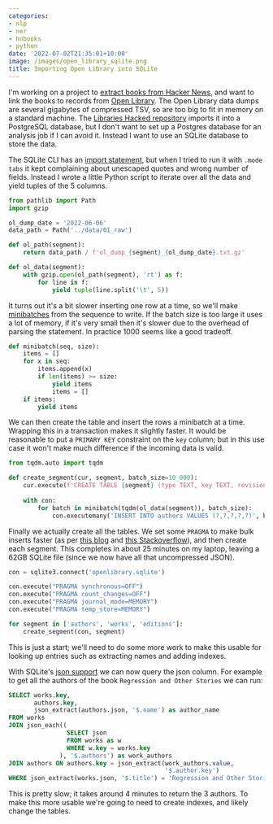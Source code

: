 ```yaml
---
categories:
- nlp
- ner
- hnbooks
- python
date: '2022-07-02T21:35:01+10:00'
image: /images/open_library_sqlite.png
title: Importing Open Library into SQLite
---
```


I'm working on a project to [extract books from Hacker News](/book-title-ner-outline), and want to link the books to records from [Open Library](/open-library).
The Open Library data dumps are several gigabytes of compressed TSV, so are too big to fit in memory on a standard machine.
The [Libraries Hacked repository](https://github.com/LibrariesHacked/openlibrary-search) imports it into a PostgreSQL database, but I don't want to set up a Postgres database for an analysis job if I can avoid it.
Instead I want to use an SQLite database to store the data.

The SQLite CLI has an [import statement](https://www.sqlite.org/cli.html#importing_files_as_csv_or_other_formats), but when I tried to run it with `.mode tabs` it kept complaining about unescaped quotes and wrong number of fields.
Instead I wrote a little Python script to iterate over all the data and yield tuples of the 5 columns.


```python
from pathlib import Path
import gzip

ol_dump_date = '2022-06-06'
data_path = Path('../data/01_raw')

def ol_path(segment):
    return data_path / f'ol_dump_{segment}_{ol_dump_date}.txt.gz'

def ol_data(segment):
    with gzip.open(ol_path(segment), 'rt') as f:
        for line in f:
            yield tuple(line.split('\t', 5))
```


It turns out it's a bit slower inserting one row at a time, so we'll make [minibatches](/python-minibatching) from the sequence to write.
If the batch size is too large it uses a lot of memory, if it's very small then it's slower due to the overhead of parsing the statement.
In practice 1000 seems like a good tradeoff.

```python
def minibatch(seq, size):
    items = []
    for x in seq:
        items.append(x)
        if len(items) >= size:
            yield items
            items = []
    if items:
        yield items
```

We can then create the table and insert the rows a minibatch at a time.
Wrapping this in a transaction makes it slightly faster.
It would be reasonable to put a `PRIMARY KEY` constraint on the `key` column; but in this use case it won't make much difference if the incoming data is valid.

```python
from tqdm.auto import tqdm

def create_segment(cur, segment, batch_size=10_000):
    cur.execute(f'CREATE TABLE {segment} (type TEXT, key TEXT, revision INT, last_modified TEXT, json TEXT);')
    
    with con:
        for batch in minibatch(tqdm(ol_data(segment)), batch_size):
            con.executemany('INSERT INTO authors VALUES (?,?,?,?,?)', batch)
```

Finally we actually create all the tables.
We set some `PRAGMA` to make bulk inserts faster (as per [this blog](http://blog.quibb.org/2010/08/fast-bulk-inserts-into-sqlite/) and [this Stackoverflow](https://stackoverflow.com/questions/1711631/improve-insert-per-second-performance-of-sqlite)), and then create each segment.
This completes in about 25 minutes on my laptop, leaving a 62GB SQLite file (since we now have all that uncompressed JSON).

```python
con = sqlite3.connect('openlibrary.sqlite')

con.execute("PRAGMA synchronous=OFF")
con.execute("PRAGMA count_changes=OFF")
con.execute("PRAGMA journal_mode=MEMORY")
con.execute("PRAGMA temp_store=MEMORY")

for segment in ['authors', 'works', 'editions']:
    create_segment(con, segment)
```

This is just a start; we'll need to do some more work to make this usable for looking up entries such as extracting names and adding indexes.

With SQLite's [json support](https://www.sqlite.org/json1.html) we can now query the json column.
For example to get all the authors of the book `Regression and Other Stories` we can run:


```sql
SELECT works.key,
       authors.key,
       json_extract(authors.json, '$.name') as author_name
FROM works
JOIN json_each((
                SELECT json
                FROM works as w
                WHERE w.key = works.key
              ), '$.authors') as work_authors
JOIN authors ON authors.key = json_extract(work_authors.value,
                                           '$.author.key')
WHERE json_extract(works.json, '$.title') = 'Regression and Other Stories';
```

This is pretty slow; it takes around 4 minutes to return the 3 authors.
To make this more usable we're going to need to create indexes, and likely change the tables.